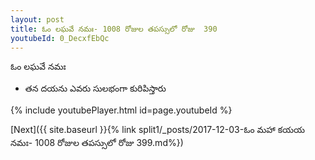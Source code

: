 ```yaml
---
layout: post
title: ఓం లఘవే నమః- 1008 రోజుల తపస్సులో రోజు  390
youtubeId: 0_DecxfEbQc
---
```

 
 
 ఓం లఘవే నమః  
 
 -  తన దయను ఎవరు సులభంగా కురిపిస్తారు 
 
  
 
  
 
 
 
 
 
 


{% include youtubePlayer.html id=page.youtubeId %}
 
[Next]({{ site.baseurl }}{% link  split1/_posts/2017-12-03-ఓం మహా కయయ నమః- 1008 రోజుల తపస్సులో రోజు  399.md%})
 
